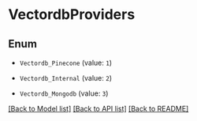 # VectordbProviders

## Enum


* `Vectordb_Pinecone` (value: `1`)

* `Vectordb_Internal` (value: `2`)

* `Vectordb_Mongodb` (value: `3`)


[[Back to Model list]](../README.md#documentation-for-models) [[Back to API list]](../README.md#documentation-for-api-endpoints) [[Back to README]](../README.md)


